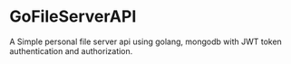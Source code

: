 # GoFileServerAPI
A Simple personal file server api using golang, mongodb with JWT token authentication and authorization.
